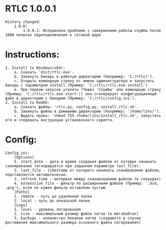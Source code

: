 # RTLC 1.0.0.1 

    History changed:
        1.0.0:
            1.0.0.1: Исправлена проблема с завершением работы службы после 1000 попыток переподключения к сетевой шаре
# Instructions:

    1. Install to Windows(x64):
        a. Скачать 'dist/rtlc.exe'.
        b. Закинуть бинарь в рабочую директорию (Например: 'C:/rtlc/').
        c. Открыть командную строку от имени администратора и запустить бинарь с параметром install (Пример: 'C:/rtlc/rtlc.exe install')
        e. При первом запуске утилиты (Через 'Службы' или комнадную строку (Пример: 'C:/rtlc/rtlc.exe start')) она сгенерирует конфигурационный файл в директорию с бинарем (Пример: 'C:/rtlc/config.ini'). 
    2. Install to RedOS:
        a. Скачать файлы: 'rtlc.py, config.py, install_rtlc.sh'.
        b. Закинуть файлы в домашнюю директорию (Например: '/home/lins/').
        c. Выдать права: 'chmod 755 /home/lins/install_rtlc.sh', запустить его и следовать инструкции установочного скрипта.
# Config:

    Config.ini:
        [Options]
        1. start_date - дата и время создания файлов от которых начинать сканирование (игнорируется при заданном параметре last_file).
        2. last_file - timestamp от которого начинать сканирование файлов, подставляется автоматически.
        3. refresh_time - интервал между сканированием файлов (в секундах)
        4. extenstion_file - фильтр по расширениям файлов (Пример: '.dcm, .png'), если не нужен фильтр оставляем пустым
        [Paths]
        1. remote - путь до удалённой папки
        2. local - путь до локальной папки
        [Logs]
        1. level - уровень логирования
        2. size - максимальный размер файла логов (в мегабайтах)
        3. backups - количество бекапов логов (создаются в случае достижения максимального размера основного файла логирования)
